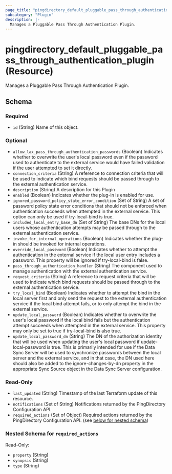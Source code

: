 ```yaml
---
page_title: "pingdirectory_default_pluggable_pass_through_authentication_plugin Resource - terraform-provider-pingdirectory"
subcategory: "Plugin"
description: |-
  Manages a Pluggable Pass Through Authentication Plugin.
---
```


# pingdirectory_default_pluggable_pass_through_authentication_plugin (Resource)

Manages a Pluggable Pass Through Authentication Plugin.



<!-- schema generated by tfplugindocs -->
## Schema

### Required

- `id` (String) Name of this object.

### Optional

- `allow_lax_pass_through_authentication_passwords` (Boolean) Indicates whether to overwrite the user's local password even if the password used to authenticate to the external service would have failed validation if the user attempted to set it directly.
- `connection_criteria` (String) A reference to connection criteria that will be used to indicate which bind requests should be passed through to the external authentication service.
- `description` (String) A description for this Plugin
- `enabled` (Boolean) Indicates whether the plug-in is enabled for use.
- `ignored_password_policy_state_error_condition` (Set of String) A set of password policy state error conditions that should not be enforced when authentication succeeds when attempted in the external service. This option can only be used if try-local-bind is true.
- `included_local_entry_base_dn` (Set of String) The base DNs for the local users whose authentication attempts may be passed through to the external authentication service.
- `invoke_for_internal_operations` (Boolean) Indicates whether the plug-in should be invoked for internal operations.
- `override_local_password` (Boolean) Indicates whether to attempt the authentication in the external service if the local user entry includes a password. This property will be ignored if try-local-bind is false.
- `pass_through_authentication_handler` (String) The component used to manage authentication with the external authentication service.
- `request_criteria` (String) A reference to request criteria that will be used to indicate which bind requests should be passed through to the external authentication service.
- `try_local_bind` (Boolean) Indicates whether to attempt the bind in the local server first and only send the request to the external authentication service if the local bind attempt fails, or to only attempt the bind in the external service.
- `update_local_password` (Boolean) Indicates whether to overwrite the user's local password if the local bind fails but the authentication attempt succeeds when attempted in the external service. This property may only be set to true if try-local-bind is also true.
- `update_local_password_dn` (String) The DN of the authorization identity that will be used when updating the user's local password if update-local-password is true. This is primarily intended for use if the Data Sync Server will be used to synchronize passwords between the local server and the external service, and in that case, the DN used here should also be added to the ignore-changes-by-dn property in the appropriate Sync Source object in the Data Sync Server configuration.

### Read-Only

- `last_updated` (String) Timestamp of the last Terraform update of this resource.
- `notifications` (Set of String) Notifications returned by the PingDirectory Configuration API.
- `required_actions` (Set of Object) Required actions returned by the PingDirectory Configuration API. (see [below for nested schema](#nestedatt--required_actions))

<a id="nestedatt--required_actions"></a>
### Nested Schema for `required_actions`

Read-Only:

- `property` (String)
- `synopsis` (String)
- `type` (String)



